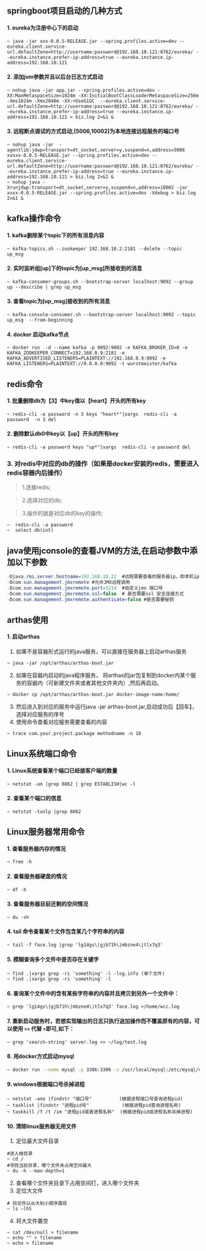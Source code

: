 ## springboot项目启动的几种方式


#### 1. eureka为注册中心下的启动
```shell
~ java -jar xxx-0.0.5-RELEASE.jar --spring.profiles.active=dev --eureka.client.service-url.defaultZone=http://username:password@192.168.10.121:8762/eureka/ --eureka.instance.prefer-ip-address=true --eureka.instance.ip-address=192.168.10.121
```

#### 2. 添加jvm参数并且以后台日志方式启动

```shell
~ nohup java -jar app.jar --spring.profiles.active=dev -XX:MaxMetaspaceSize=1024m -XX:InitialBootClassLoaderMetaspaceSize=256m -Xms1024m -Xmx2048m -XX:+UseG1GC  --eureka.client.service-url.defaultZone=http://username:password@192.168.10.121:8762/eureka/ --eureka.instance.prefer-ip-address=true --eureka.instance.ip-address=192.168.10.121 > biz.log 2>&1 &
```

#### 3. 远程断点调试的方式启动,[5006,10002]为本地连接远程服务的端口号
```shell
~ nohup java -jar  -agentlib:jdwp=transport=dt_socket,server=y,suspend=n,address=5006  xxxxx-0.0.5-RELEASE.jar --spring.profiles.active=dev --eureka.client.service-url.defaultZone=http://username:password@192.168.10.121:8762/eureka/ --eureka.instance.prefer-ip-address=true --eureka.instance.ip-address=192.168.10.121 > biz.log 2>&1 &
~ nohup java -Xrunjdwp:transport=dt_socket,server=y,suspend=n,address=10002 -jar xxxx-0.0.5-RELEASE.jar --spring.profiles.active=dev -Xdebug > biz.log 2>&1 &
```

## kafka操作命令
#### 1. kafka删除某个topic下的所有消息内容
```shell
~ kafka-topics.sh --zookeeper 192.168.10.2:2181 --delete --topic up_msg
```

#### 2. 实时监听组[up]下的topic为[up_msg]所接收到的消息
```shell
~ kafka-consumer-groups.sh --bootstrap-server localhost:9092 --group up --describe | grep up_msg
```
#### 3. 查看topic为[up_msg]接收到的所有消息
```shell
~ kafka-console-consumer.sh --bootstrap-server localhost:9092 --topic up_msg  --from-beginning
```

#### 4. docker 启动kafka节点
```shell
~ docker run  -d --name kafka -p 9092:9092 -e KAFKA_BROKER_ID=0 -e KAFKA_ZOOKEEPER_CONNECT=192.168.0.9:2181 -e KAFKA_ADVERTISED_LISTENERS=PLAINTEXT://192.168.0.9:9092 -e KAFKA_LISTENERS=PLAINTEXT://0.0.0.0:9092 -t wurstmeister/kafka
```


## redis命令

#### 1. 批量删除db为【3】中key值以【heart】开头的所有key
```shell
~ redis-cli -a password -n 3 keys "heart*"|xargs  redis-cli -a password  -n 3 del 
```

#### 2. 删除默认db0中key以【up】开头的所有key

```shell
~ redis-cli -a password keys "up*"|xargs  redis-cli -a password del 
```

### 3. 对redis中对应的db的操作（如果是docker安装的redis，需要进入redis容器内后操作）
> 1.连接redis;

> 2.选择对应的db;

> 3.操作的就是对应db的key的操作;
```shell
~  redis-cli -a password
~  select db(int)
```

## java使用jconsole的查看JVM的方法,在启动参数中添加以下参数
```java
-Djava.rmi.server.hostname=192.168.10.22  #远程需要查看的服务器ip，即本机ip
-Dcom.sun.management.jmxremote #允许JMX远程调用
-Dcom.sun.management.jmxremote.port=3214  #自定义jmx 端口号
-Dcom.sun.management.jmxremote.ssl=false  # 是否需要ssl 安全连接方式
-Dcom.sun.management.jmxremote.authenticate=false #是否需要秘钥
```

## arthas使用

#### 1. 启动arthas
1. 如果不是容器形式运行的java服务，可以直接在服务器上启动arthas服务
```shell
~ java -jar /opt/arthas/arthas-boot.jar
```
2. 如果在容器内启动的java程序服务， 将arthas的jar包复制到docker内某个服务的容器内（可新建文件夹或者其他文件夹内）,然后再启动。
```shell
~ docker cp /opt/arthas/arthas-boot.jar docker-image-name:home/
```
3. 然后进入到对应的服务中运行java -jar arthas-boot.jar,启动成功后【回车】，选择对应服务的序号
4. 使用命令查看对应服务需要查看的内容
```shell
~ trace com.your.project.package methodname -n 10
```

## Linux系统端口命令
#### 1. Linux系统查看某个端口已经接客户端的数量
```shell
~ netstat -an |grep 8862 | grep ESTABLISH|wc -l
```
#### 2. 查看某个端口的信息
```shell
~ netstat -tunlp |grep 8862
```



## Linux服务器常用命令
#### 1. 查看服务器内存的情况
```shell
~ free -h  
```

#### 2. 查看服务器硬盘的情况
```shell
~ df -h
```

#### 3. 查看服务器目前还剩的空间情况
```shell
~ du -sh
```

#### 4. tail 命令查看某个文件包含某几个字符串的内容
```shell
~ tail -f face.log |grep 'lg14gs\|gjb71h\|mbzne4\|tlx7q3'
```

#### 5. 模糊查询多个文件中是否存在关键字
```shell
~ find .|xargs grep -ri 'something' -l -log.info (单个文件)
~ find .|xargs grep -ri 'something' -l 
```

#### 6. 查询某个文件中的含有某些字符串的内容并且拷贝到另外一个文件中：
```shell
~ grep 'lg14gs\|gjb71h\|mbzne4\|tlx7q3' face.log >/home/wcc.log
```

#### 7. 重新启动服务时，若想实现输出的日志只执行追加操作而不覆盖原有的内容，可以使用 `>>` 代替 `>`即可,如下：
```shell
~ grep 'search-string' server.log >> ~/log/test.log
```

#### 8. 用docker方式启动mysql
```sh
~ docker run --name mysql -p 3306:3306 -v /usr/local/mysql:/etc/mysql/conf.d -e MYSQL_ROOT_PASSWORD=123456 -d mysql:latest
```

#### 9. windows根据端口号杀掉进程

```shell
~ netstat -ano |findstr "端口号"          (根据进程端口号查询进程pid)
~ tasklist |findstr "进程pid号"            (根据进程pid查询进程名称)
~ taskkill /f /t /im "进程pid或者进程名称"  (根据进程pid或进程名称杀掉进程)
```

#### 10. 清除linux服务器无用文件
1. 定位最大文件目录
```shell
#进入根目录
~ cd /
#寻找当前目录，哪个文件夹占用空间最大
~ du -h --max-depth=1
```
2. 查看哪个文件夹目录下占用空间打，进入哪个文件夹
3. 定位大文件
```shell
# 将文件以从大到小顺序展现
~ ls –lhS 
```
4. 将大文件置空
```shell
~ cat /dev/null > filename
~ echo "" > filename
~ echo > filename
```










